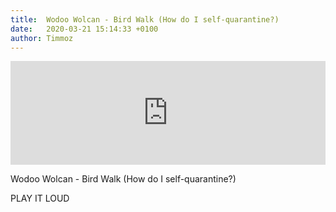 ```yaml
---
title:  Wodoo Wolcan - Bird Walk (How do I self-quarantine?) 
date:   2020-03-21 15:14:33 +0100
author: Timmoz
---
```

<div class="video-container ">
<iframe width="100%" height="166" scrolling="no" frameborder="no" allow="autoplay" src="https://w.soundcloud.com/player/?url=https%3A//api.soundcloud.com/tracks/777351355&color=%23545652&auto_play=false&hide_related=false&show_comments=true&show_user=true&show_reposts=false&show_teaser=true"></iframe>
</div>

Wodoo Wolcan - Bird Walk (How do I self-quarantine?) 

PLAY IT LOUD
